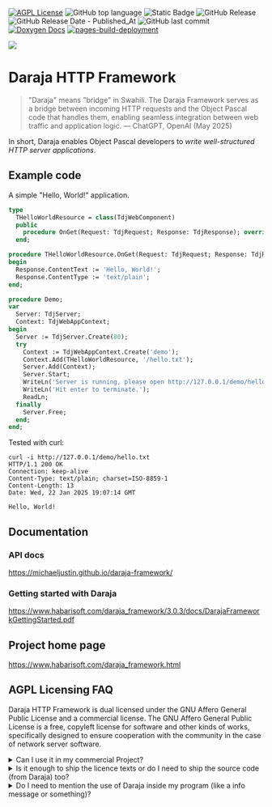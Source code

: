 [![AGPL License](https://img.shields.io/badge/license-AGPL-blue.svg)](http://www.gnu.org/licenses/agpl-3.0)
![GitHub top language](https://img.shields.io/github/languages/top/michaelJustin/daraja-framework)
![Static Badge](https://img.shields.io/badge/OS-Windows-blue)
![GitHub Release](https://img.shields.io/github/v/release/michaelJustin/daraja-framework)
![GitHub Release Date - Published_At](https://img.shields.io/github/release-date/michaelJustin/daraja-framework)
![GitHub last commit](https://img.shields.io/github/last-commit/michaelJustin/daraja-framework)
[![Doxygen Docs](https://github.com/michaelJustin/daraja-framework/actions/workflows/doxygen.yml/badge.svg)](https://github.com/michaelJustin/daraja-framework/actions/workflows/doxygen.yml)
[![pages-build-deployment](https://github.com/michaelJustin/daraja-framework/actions/workflows/pages/pages-build-deployment/badge.svg)](https://github.com/michaelJustin/daraja-framework/actions/workflows/pages/pages-build-deployment)

![](https://www.habarisoft.com/images/daraja_logo_landscape_2016_2.png)

# Daraja HTTP Framework

> "Daraja" means "bridge" in Swahili. The Daraja Framework serves as a bridge between incoming HTTP requests and the Object Pascal code that handles them, enabling seamless integration between web traffic and application logic.
> — ChatGPT, OpenAI (May 2025)

In short, Daraja enables Object Pascal developers to *write well-structured HTTP server applications*.

## Example code

A simple "Hello, World!" application.

```Pascal
type
  THelloWorldResource = class(TdjWebComponent)
  public
    procedure OnGet(Request: TdjRequest; Response: TdjResponse); override;
  end;

procedure THelloWorldResource.OnGet(Request: TdjRequest; Response: TdjResponse);
begin
  Response.ContentText := 'Hello, World!';
  Response.ContentType := 'text/plain';
end;

procedure Demo;
var
  Server: TdjServer;
  Context: TdjWebAppContext;
begin
  Server := TdjServer.Create(80);
  try
    Context := TdjWebAppContext.Create('demo');
    Context.Add(THelloWorldResource, '/hello.txt');
    Server.Add(Context);
    Server.Start;
    WriteLn('Server is running, please open http://127.0.0.1/demo/hello.txt');
    WriteLn('Hit enter to terminate.');
    ReadLn;
  finally
    Server.Free;
  end;
end;
```

Tested with curl:

```Console
curl -i http://127.0.0.1/demo/hello.txt
HTTP/1.1 200 OK
Connection: keep-alive
Content-Type: text/plain; charset=ISO-8859-1
Content-Length: 13
Date: Wed, 22 Jan 2025 19:07:14 GMT

Hello, World!
```

## Documentation

### API docs

https://michaeljustin.github.io/daraja-framework/

### Getting started with Daraja

https://www.habarisoft.com/daraja_framework/3.0.3/docs/DarajaFrameworkGettingStarted.pdf

## Project home page

https://www.habarisoft.com/daraja_framework.html

## AGPL Licensing FAQ

Daraja HTTP Framework is dual licensed under the GNU Affero General Public License and a commercial license. The GNU Affero General Public License is a free, copyleft license for software and other kinds of works, specifically designed to ensure cooperation with the community in the case of network server software. 

<details>
<summary>Can I use it in my commercial Project?</summary>
Yes, if you open source your whole project (thus also AGPL it) otherwise no.
</details>

<details>
<summary>Is it enough to ship the licence texts or do I need to ship the source code (from Daraja) too?</summary>
You have to supply the whole sourcecode of everything - but a download link should suffice.
</details>

<details>
<summary>Do I need to mention the use of Daraja inside my program (like a info message or something)?</summary>
No.
</details>
